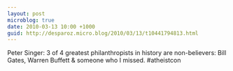 ```yaml
---
layout: post
microblog: true
date: 2010-03-13 10:00 +1000
guid: http://desparoz.micro.blog/2010/03/13/t10441794813.html
---
```

Peter Singer: 3 of 4 greatest philanthropists in history are non-believers: Bill Gates, Warren Buffett &amp;  someone who I missed. #atheistcon
